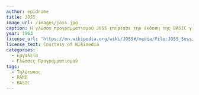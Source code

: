```yaml
---
author: epidrome
title: JOSS 
image_url: /images/joss.jpg
caption: Η γλώσσα προγραμματισμού JOSS επηρέασε την έκδοση της BASIC για μικροϋπολογιστές της δεκαετίας του 1980, γιατί βασιζόταν σε μια σύγχρονη αλληλεπίδραση ανθρώπου και υπολογιστή, σε αντίθεση με τα συστήματα εκείνης της εποχής που βασίζονταν κυρίως σε εργασίες δέσμης. Επίσης, η JOSS δείχνει την κατανόηση της διάδρασης ως διαλογική επικοινωνία ανθρώπου-υπολογιστή και ταυτόχρονα αποτυπώνει τον ρόλο των συσκευών διάδρασης σε αυτόν τον διάλογο, που στην περίπτωση της ήταν ο τηλέτυπος.
year: 1963 
license_url: 'https://en.wikipedia.org/wiki/JOSS#/media/File:JOSS_Session.jpg' 
license_text: Courtesy of Wikimedia 
categories:
  - Εργαλεία
  - Γλώσσες Προγραμματισμού
tags:
  - Τηλέτυπος 
  - RAND
  - BASIC
---
```


